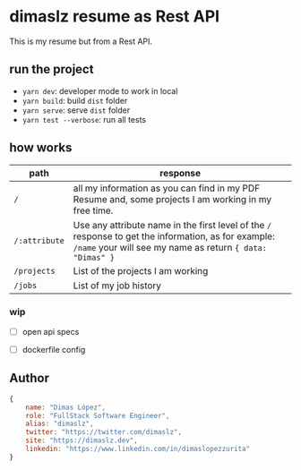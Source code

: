 # dimaslz resume as Rest API
This is my resume but from a Rest API.

## run the project

- `yarn dev`: developer mode to work in local
- `yarn build`: build `dist` folder
- `yarn serve`: serve `dist` folder
- `yarn test --verbose`: run all tests

## how works

| path | response |
| - | - |
| `/` | all my information as you can find in my PDF Resume and, some projects I am working in my free time. |
| `/:attribute` | Use any attribute name in the first level of the `/` response to get the information, as for example: `/name` your will see my name as return `{ data: "Dimas" }`
| `/projects` | List of the projects I am working |
| `/jobs` | List of my job history |


### wip
- [ ] open api specs
- [ ] dockerfile config


## Author
```js
{
	name: "Dimas López",
	role: "FullStack Software Engineer",
	alias: "dimaslz",
	twitter: "https://twitter.com/dimaslz",
	site: "https://dimaslz.dev",
	linkedin: "https://www.linkedin.com/in/dimaslopezzurita"
}
```
